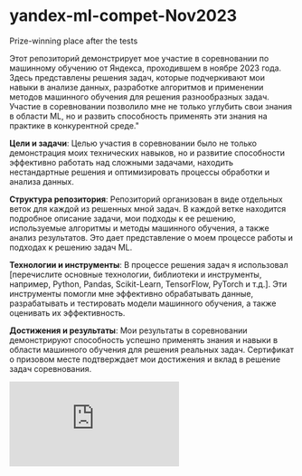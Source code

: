 # yandex-ml-compet-Nov2023
Prize-winning place after the tests

Этот репозиторий демонстрирует мое участие в соревновании по машинному обучению от Яндекса, проходившем в ноябре 2023 года. Здесь представлены решения задач, которые подчеркивают мои навыки в анализе данных, разработке алгоритмов и применении методов машинного обучения для решения разнообразных задач. Участие в соревновании позволило мне не только углубить свои знания в области ML, но и развить способность применять эти знания на практике в конкурентной среде."

**Цели и задачи**: Целью участия в соревновании было не только демонстрация моих технических навыков, но и развитие способности эффективно работать над сложными задачами, находить нестандартные решения и оптимизировать процессы обработки и анализа данных.

**Структура репозитория**: Репозиторий организован в виде отдельных веток для каждой из решенных мной задач. В каждой ветке находится подробное описание задачи, мои подходы к ее решению, используемые алгоритмы и методы машинного обучения, а также анализ результатов. Это дает представление о моем процессе работы и подходах к решению задач ML.

**Технологии и инструменты**: В процессе решения задач я использовал [перечислите основные технологии, библиотеки и инструменты, например, Python, Pandas, Scikit-Learn, TensorFlow, PyTorch и т.д.]. Эти инструменты помогли мне эффективно обрабатывать данные, разрабатывать и тестировать модели машинного обучения, а также оценивать их эффективность.

**Достижения и результаты**: Мои результаты в соревновании демонстрируют способность успешно применять знания и навыки в области машинного обучения для решения реальных задач. Сертификат о призовом месте подтверждает мои достижения и вклад в решение задач соревнования.

![Сертификат](https://certify.s3.yandex.net/young-yandex/c0eed431-76f4-4268-ab7d-5a96d42510aa/e6b19a65-11fd-461b-be5e-781ffdd5f36c.pdf?mindbox-message-key=-7998392931048161280&mindbox-click-id=f412b169-435b-4641-beb7-2034e920be90&utm_source=mindbox&utm_medium=email&utm_campaign=training4&utm_content=certificate)
